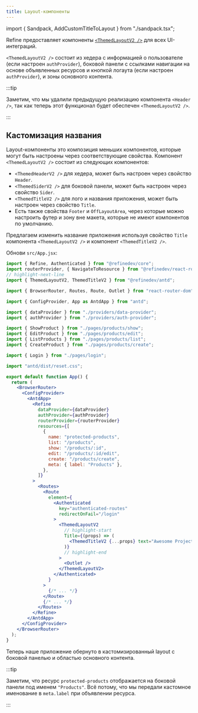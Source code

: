 ```yaml
---
title: Layout-компоненты
---
```


import { Sandpack, AddCustomTitleToLayout } from "./sandpack.tsx";

<Sandpack>

Refine предоставляет компоненты [`<ThemedLayoutV2 />`](/docs/ui-integrations/ant-design/components/themed-layout) для всех UI-интеграций.

`<ThemedLayoutV2 />` состоит из хедера с информацией о пользователе (если настроен `authProvider`), боковой панели с ссылками навигации на основе объявленных ресурсов и кнопкой логаута (если настроен `authProvider`), и зоны основного контента.

:::tip

Заметим, что мы удалили предыдущую реализацию компонента `<Header />`, так как теперь этот функционал будет обеспечен `<ThemedLayoutV2 />`.

:::

## Кастомизация названия

Layout-компоненты это композиция меньших компонентов, которые могут быть настроены через соответствующие свойства. Компонент `<ThemedLayoutV2 />` состоит из следующих компонентов:

- `<ThemedHeaderV2 />` для хедера, может быть настроен через свойство `Header`.
- `<ThemedSiderV2 />` для боковой панели, может быть настроен через свойство `Sider`.
- `<ThemedTitleV2 />` для лого и названия приложения, может быть настроен через свойство `Title`.
- Есть также свойства `Footer` и `OffLayoutArea`, через которые можно настроить футер и зону вне макета, которые не имеют компонентов по умолчанию.

Предлагаем изменить название приложения используя свойство `Title` компонента `<ThemedLayoutV2 />` и компонент `<ThemedTitleV2 />`.

Обнови `src/App.jsx`:

```jsx title="src/App.jsx"
import { Refine, Authenticated } from "@refinedev/core";
import routerProvider, { NavigateToResource } from "@refinedev/react-router-v6";
// highlight-next-line
import { ThemedLayoutV2, ThemedTitleV2 } from "@refinedev/antd";

import { BrowserRouter, Routes, Route, Outlet } from "react-router-dom";

import { ConfigProvider, App as AntdApp } from "antd";

import { dataProvider } from "./providers/data-provider";
import { authProvider } from "./providers/auth-provider";

import { ShowProduct } from "./pages/products/show";
import { EditProduct } from "./pages/products/edit";
import { ListProducts } from "./pages/products/list";
import { CreateProduct } from "./pages/products/create";

import { Login } from "./pages/login";

import "antd/dist/reset.css";

export default function App() {
  return (
    <BrowserRouter>
      <ConfigProvider>
        <AntdApp>
          <Refine
            dataProvider={dataProvider}
            authProvider={authProvider}
            routerProvider={routerProvider}
            resources={[
              {
                name: "protected-products",
                list: "/products",
                show: "/products/:id",
                edit: "/products/:id/edit",
                create: "/products/create",
                meta: { label: "Products" },
              },
            ]}
          >
            <Routes>
              <Route
                element={
                  <Authenticated
                    key="authenticated-routes"
                    redirectOnFail="/login"
                  >
                    <ThemedLayoutV2
                      // highlight-start
                      Title={(props) => (
                        <ThemedTitleV2 {...props} text="Awesome Project" />
                      )}
                      // highlight-end
                    >
                      <Outlet />
                    </ThemedLayoutV2>
                  </Authenticated>
                }
              >
                {/* ... */}
              </Route>
              {/* ... */}
            </Routes>
          </Refine>
        </AntdApp>
      </ConfigProvider>
    </BrowserRouter>
  );
}
```

<AddCustomTitleToLayout />

Теперь наше приложение обернуто в кастомизированный layout с боковой панелью и областью основного контента.

:::tip

Заметим, что ресурс `protected-products` отображается на боковой панели под именем `"Products"`. Всё потому, что мы передали кастомное именование в `meta.label` при объявлении ресурса.

:::

</Sandpack>
